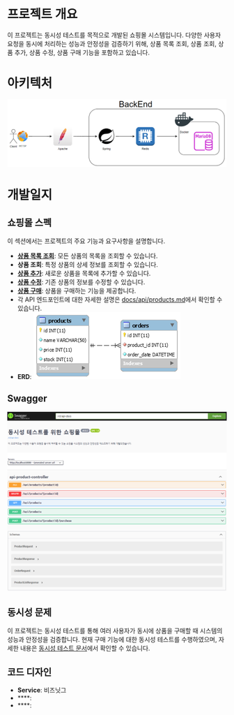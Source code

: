 # 프로젝트 개요
이 프로젝트는 동시성 테스트를 목적으로 개발된 쇼핑몰 시스템입니다. 다양한 사용자 요청을 동시에 처리하는 성능과 안정성을 검증하기 위해, 상품 목록 조회, 상품 조회, 상품 추가, 상품 수정, 상품 구매 기능을 포함하고 있습니다.

# 아키텍처
![basic](./docs/images/Architecture.PNG)

# 개발일지
## 쇼핑몰 스펙
이 섹션에서는 프로젝트의 주요 기능과 요구사항을 설명합니다.
- [**상품 목록 조회**](docs/api/products.md#상품-목록-조회): 모든 상품의 목록을 조회할 수 있습니다.
- **상품 조회**: 특정 상품의 상세 정보를 조회할 수 있습니다.
- [**상품 추가**](docs/api/products.md#상품-추가): 새로운 상품을 목록에 추가할 수 있습니다.
- [**상품 수정**](docs/api/products.md#상품-수정): 기존 상품의 정보를 수정할 수 있습니다.
- [**상품 구매**](docs/api/products.md#상품-구매): 상품을 구매하는 기능을 제공합니다.
- 각 API 엔드포인트에 대한 자세한 설명은 [docs/api/products.md](docs/api/products.md)에서 확인할 수 있습니다.
- **ERD**:
![shoppingmal ERD](./docs/images/Shoppingmall-ERD.png)

## Swagger
![Swagger UI](./docs/images/Swagger-UI.PNG)

## 동시성 문제
이 프로젝트는 동시성 테스트를 통해 여러 사용자가 동시에 상품을 구매할 때 시스템의 성능과 안정성을 검증합니다.
현재 구매 기능에 대한 동시성 테스트를 수행하였으며, 자세한 내용은 [동시성 테스트 문서](docs/concurrency-issue.md)에서 확인할 수 있습니다.

## 코드 디자인
-  **Service**: 비즈닛그 
-  ****:
-  ****:
